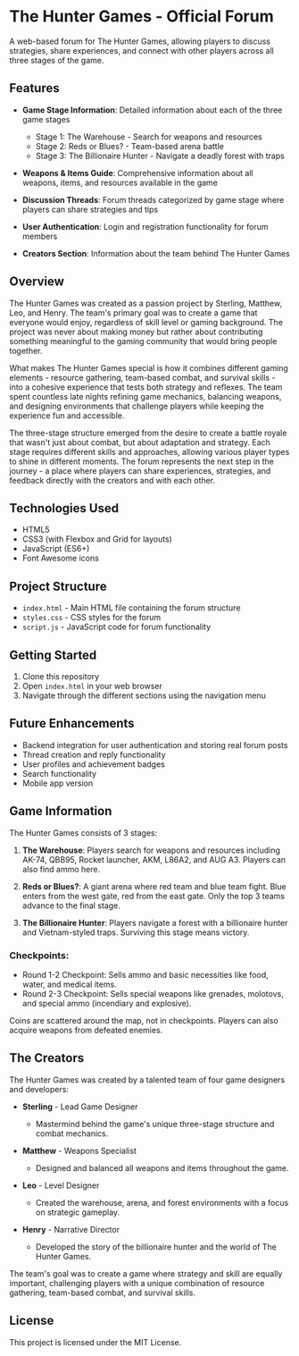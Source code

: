 # The Hunter Games - Official Forum

A web-based forum for The Hunter Games, allowing players to discuss strategies, share experiences, and connect with other players across all three stages of the game.

## Features

- **Game Stage Information**: Detailed information about each of the three game stages
  - Stage 1: The Warehouse - Search for weapons and resources
  - Stage 2: Reds or Blues? - Team-based arena battle
  - Stage 3: The Billionaire Hunter - Navigate a deadly forest with traps

- **Weapons & Items Guide**: Comprehensive information about all weapons, items, and resources available in the game

- **Discussion Threads**: Forum threads categorized by game stage where players can share strategies and tips

- **User Authentication**: Login and registration functionality for forum members

- **Creators Section**: Information about the team behind The Hunter Games

## Overview

The Hunter Games was created as a passion project by Sterling, Matthew, Leo, and Henry. The team's primary goal was to create a game that everyone would enjoy, regardless of skill level or gaming background. The project was never about making money but rather about contributing something meaningful to the gaming community that would bring people together.

What makes The Hunter Games special is how it combines different gaming elements - resource gathering, team-based combat, and survival skills - into a cohesive experience that tests both strategy and reflexes. The team spent countless late nights refining game mechanics, balancing weapons, and designing environments that challenge players while keeping the experience fun and accessible.

The three-stage structure emerged from the desire to create a battle royale that wasn't just about combat, but about adaptation and strategy. Each stage requires different skills and approaches, allowing various player types to shine in different moments. The forum represents the next step in the journey - a place where players can share experiences, strategies, and feedback directly with the creators and with each other.

## Technologies Used

- HTML5
- CSS3 (with Flexbox and Grid for layouts)
- JavaScript (ES6+)
- Font Awesome icons

## Project Structure

- `index.html` - Main HTML file containing the forum structure
- `styles.css` - CSS styles for the forum
- `script.js` - JavaScript code for forum functionality

## Getting Started

1. Clone this repository
2. Open `index.html` in your web browser
3. Navigate through the different sections using the navigation menu

## Future Enhancements

- Backend integration for user authentication and storing real forum posts
- Thread creation and reply functionality
- User profiles and achievement badges
- Search functionality
- Mobile app version

## Game Information

The Hunter Games consists of 3 stages:

1. **The Warehouse**: Players search for weapons and resources including AK-74, QBB95, Rocket launcher, AKM, L86A2, and AUG A3. Players can also find ammo here.

2. **Reds or Blues?**: A giant arena where red team and blue team fight. Blue enters from the west gate, red from the east gate. Only the top 3 teams advance to the final stage.

3. **The Billionaire Hunter**: Players navigate a forest with a billionaire hunter and Vietnam-styled traps. Surviving this stage means victory.

### Checkpoints:
- Round 1-2 Checkpoint: Sells ammo and basic necessities like food, water, and medical items.
- Round 2-3 Checkpoint: Sells special weapons like grenades, molotovs, and special ammo (incendiary and explosive).

Coins are scattered around the map, not in checkpoints. Players can also acquire weapons from defeated enemies.

## The Creators

The Hunter Games was created by a talented team of four game designers and developers:

- **Sterling** - Lead Game Designer
  - Mastermind behind the game's unique three-stage structure and combat mechanics.

- **Matthew** - Weapons Specialist
  - Designed and balanced all weapons and items throughout the game.

- **Leo** - Level Designer
  - Created the warehouse, arena, and forest environments with a focus on strategic gameplay.

- **Henry** - Narrative Director
  - Developed the story of the billionaire hunter and the world of The Hunter Games.

The team's goal was to create a game where strategy and skill are equally important, challenging players with a unique combination of resource gathering, team-based combat, and survival skills.

## License

This project is licensed under the MIT License. 